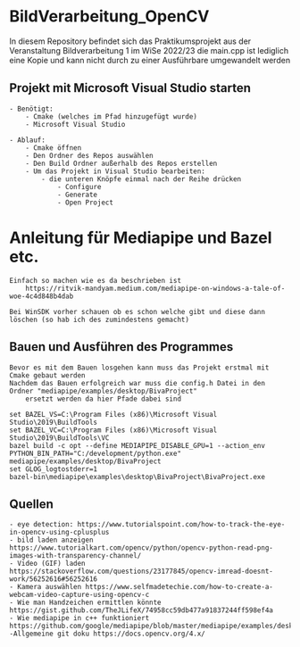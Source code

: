 # BildVerarbeitung_OpenCV
In diesem Repository befindet sich das Praktikumsprojekt aus der Veranstaltung Bildverarbeitung 1 im WiSe 2022/23
die main.cpp ist lediglich eine Kopie und kann nicht durch zu einer Ausführbare umgewandelt werden


## Projekt mit Microsoft Visual Studio starten
    - Benötigt:
        - Cmake (welches im Pfad hinzugefügt wurde)
        - Microsoft Visual Studio

    - Ablauf:
        - Cmake öffnen
        - Den Ordner des Repos auswählen
        - Den Build Ordner außerhalb des Repos erstellen
        - Um das Projekt in Visual Studio bearbeiten:
            - die unteren Knöpfe einmal nach der Reihe drücken
                - Configure
                - Generate
                - Open Project

# Anleitung für Mediapipe und Bazel etc.
    Einfach so machen wie es da beschrieben ist
        https://ritvik-mandyam.medium.com/mediapipe-on-windows-a-tale-of-woe-4c4d848b4dab

    Bei WinSDK vorher schauen ob es schon welche gibt und diese dann löschen (so hab ich des zumindestens gemacht)
    

## Bauen und Ausführen des Programmes

    Bevor es mit dem Bauen losgehen kann muss das Projekt erstmal mit Cmake gebaut werden
    Nachdem das Bauen erfolgreich war muss die config.h Datei in den Ordner "mediapipe/examples/desktop/BivaProject" 
        ersetzt werden da hier Pfade dabei sind

    set BAZEL_VS=C:\Program Files (x86)\Microsoft Visual Studio\2019\BuildTools
    set BAZEL_VC=C:\Program Files (x86)\Microsoft Visual Studio\2019\BuildTools\VC
    bazel build -c opt --define MEDIAPIPE_DISABLE_GPU=1 --action_env PYTHON_BIN_PATH="C:/development/python.exe" mediapipe/examples/desktop/BivaProject
    set GLOG_logtostderr=1
    bazel-bin\mediapipe\examples\desktop\BivaProject\BivaProject.exe

## Quellen
    - eye detection: https://www.tutorialspoint.com/how-to-track-the-eye-in-opencv-using-cplusplus
    - bild laden anzeigen https://www.tutorialkart.com/opencv/python/opencv-python-read-png-images-with-transparency-channel/
    - Video (GIF) laden https://stackoverflow.com/questions/23177845/opencv-imread-doesnt-work/56252616#56252616
    - Kamera auswählen https://www.selfmadetechie.com/how-to-create-a-webcam-video-capture-using-opencv-c
    - Wie man Handzeichen ermittlen könnte https://gist.github.com/TheJLifeX/74958cc59db477a91837244ff598ef4a
    - Wie mediapipe in c++ funktioniert https://github.com/google/mediapipe/blob/master/mediapipe/examples/desktop/demo_run_graph_main.cc
    -Allgemeine git doku https://docs.opencv.org/4.x/
